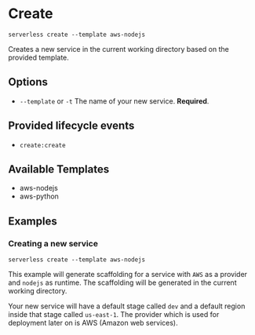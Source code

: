 <!--
title: Create
layout: Page
-->

# Create

```
serverless create --template aws-nodejs
```

Creates a new service in the current working directory based on the provided template.

## Options
- `--template` or `-t` The name of your new service. **Required**.

## Provided lifecycle events
- `create:create`

## Available Templates
- aws-nodejs
- aws-python

## Examples

### Creating a new service

```
serverless create --template aws-nodejs
```

This example will generate scaffolding for a service with `AWS` as a provider and `nodejs` as runtime. The scaffolding
will be generated in the current working directory.

Your new service will have a default stage called `dev` and a default region inside that stage called `us-east-1`.
The provider which is used for deployment later on is AWS (Amazon web services).
